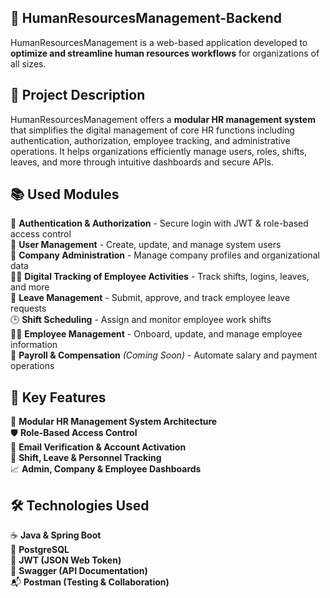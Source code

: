 ## 💼 HumanResourcesManagement-Backend

HumanResourcesManagement is a web-based application developed to **optimize and streamline human resources workflows** for organizations of all sizes.


## 📌 Project Description

HumanResourcesManagement offers a **modular HR management system** that simplifies the digital management of core HR functions including authentication, authorization, employee tracking, and administrative operations. It helps organizations efficiently manage users, roles, shifts, leaves, and more through intuitive dashboards and secure APIs.


## 📚 Used Modules

 🔐 **Authentication & Authorization** - Secure login with JWT & role-based access control  
 👥 **User Management** - Create, update, and manage system users  
 🏢 **Company Administration** - Manage company profiles and organizational data  
 🕵️‍♂️ **Digital Tracking of Employee Activities** - Track shifts, logins, leaves, and more  
 📝 **Leave Management** - Submit, approve, and track employee leave requests  
 🕒 **Shift Scheduling** - Assign and monitor employee work shifts  
 👨‍💼 **Employee Management** - Onboard, update, and manage employee information  
 🧾 **Payroll & Compensation** *(Coming Soon)* - Automate salary and payment operations  


## 🚀 Key Features

 📂 **Modular HR Management System Architecture**  
 🛡️ **Role-Based Access Control**  
 📧 **Email Verification & Account Activation**  
 📅 **Shift, Leave & Personnel Tracking**  
 📈 **Admin, Company & Employee Dashboards**  


## 🛠️ Technologies Used

 ☕ **Java & Spring Boot**  
 🐘 **PostgreSQL**  
 🔐 **JWT (JSON Web Token)**  
 📄 **Swagger (API Documentation)**  
 📬 **Postman (Testing & Collaboration)**  

